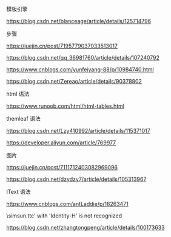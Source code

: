 
模板引擎


https://blog.csdn.net/blanceage/article/details/125714796


步骤

https://juejin.cn/post/7195779037033513017


https://blog.csdn.net/qq_36981760/article/details/107240792

https://www.cnblogs.com/yunfeiyang-88/p/10984740.html

https://blog.csdn.net/Zereao/article/details/90378802

html 语法

https://www.runoob.com/html/html-tables.html

themleaf 语法

https://blog.csdn.net/Lzy410992/article/details/115371017

https://developer.aliyun.com/article/769977

图片

https://juejin.cn/post/7111712403082969096

https://blog.csdn.net/dzydzy7/article/details/105313967


IText 语法

https://www.cnblogs.com/antLaddie/p/18263471


\simsun.ttc' with 'Identity-H' is not recognized

https://blog.csdn.net/zhangtongpeng/article/details/100173633